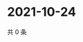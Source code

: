 # 2021-10-24

共 0 条

<!-- BEGIN WEIBO -->
<!-- 最后更新时间 Sun Oct 24 2021 20:17:06 GMT+0800 (China Standard Time) -->

<!-- END WEIBO -->
